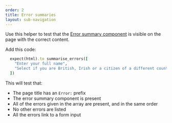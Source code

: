 ```yaml
---
order: 2
title: Error summaries
layout: sub-navigation
---
```


Use this helper to test that the [Error summary component](https://design-system.service.gov.uk/components/error-summary/) is visible on the page with the correct content.

Add this code:

```ruby
  expect(html).to summarise_errors([
    "Enter your full name",
    "Select if you are British, Irish or a citizen of a different country"
  ])
```

This will test that:

* The page title has an `Error:` prefix
* The error summary component is present
* All of the errors given in the array are present, and in the same order
* No other errors are listed
* All the errors link to a form input
